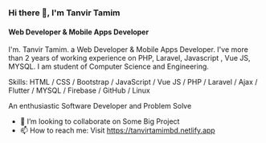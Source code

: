### Hi there 👋, I'm Tanvir Tamim
#### Web Developer & Mobile Apps Developer
I'm. Tanvir Tamim. a Web Developer & Mobile Apps Developer. I've more than 2 years of working experience on PHP, Laravel, Javascript , Vue JS, MYSQL. I am student  of Computer Science and Engineering.

Skills: HTML / CSS / Bootstrap / JavaScript / Vue JS / PHP / Laravel / Ajax / Flutter / MYSQL / Firebase / GitHub / Linux 

An enthusiastic Software Developer and Problem Solve
- 👯 I’m looking to collaborate on Some Big Project 
- 📫 How to reach me: Visit https://tanvirtamimbd.netlify.app 

